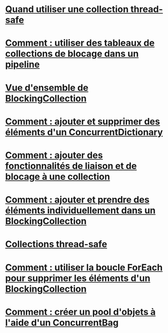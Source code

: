# [Quand utiliser une collection thread-safe](when-to-use-a-thread-safe-collection.md)
# [Comment : utiliser des tableaux de collections de blocage dans un pipeline](how-to-use-arrays-of-blockingcollections.md)
# [Vue d'ensemble de BlockingCollection](blockingcollection-overview.md)
# [Comment : ajouter et supprimer des éléments d'un ConcurrentDictionary](how-to-add-and-remove-items.md)
# [Comment : ajouter des fonctionnalités de liaison et de blocage à une collection](how-to-add-bounding-and-blocking.md)
# [Comment : ajouter et prendre des éléments individuellement dans un BlockingCollection](how-to-add-and-take-items.md)
# [Collections thread-safe](index.md)
# [Comment : utiliser la boucle ForEach pour supprimer les éléments d'un BlockingCollection](how-to-use-foreach-to-remove.md)
# [Comment : créer un pool d'objets à l'aide d'un ConcurrentBag](how-to-create-an-object-pool.md)
